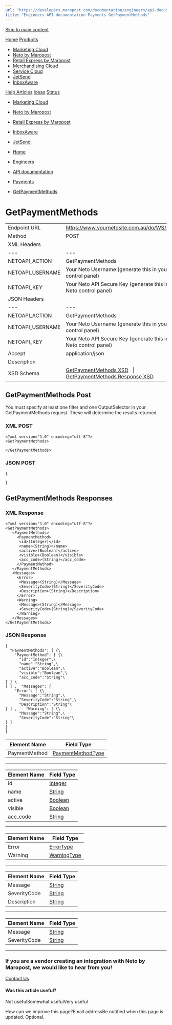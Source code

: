 ```yaml
---
url: "https://developers.maropost.com/documentation/engineers/api-documentation/payments/getpaymentmethods"
title: "Engineers API documentation Payments GetPaymentMethods"
---
```


[Skip to main content](https://developers.maropost.com/documentation/engineers/api-documentation/payments/getpaymentmethods#main-content)

[Home](https://developers.maropost.com/) [Products](https://developers.maropost.com/documentation/engineers/api-documentation/payments/getpaymentmethods)

- [Marketing Cloud](https://galaxy.maropost.com/categories/marketing-cloud)
- [Neto by Maropost](https://galaxy.maropost.com/categories/neto-by-maropost)
- [Retail Express by Maropost](https://galaxy.maropost.com/categories/retail-express)
- [Merchandising Cloud](https://galaxy.maropost.com/categories/merchandising-cloud)
- [Service Cloud](https://galaxy.maropost.com/categories/service-cloud)
- [JetSend](https://galaxy.maropost.com/categories/jetsend)
- [InboxAware](https://galaxy.maropost.com/categories/inboxaware)

[Help Articles](https://galaxy.maropost.com/kb/neto-by-maropost) [Ideas](https://galaxy.maropost.com/categories/neto-by-maropost-ideas) [Status](https://developers.maropost.com/documentation/engineers/api-documentation/payments/getpaymentmethods)
- [Marketing Cloud](https://status.maropost.com/)
- [Neto by Maropost](https://status.netohq.com/)
- [Retail Express by Maropost](https://status-retailcloud.maropost.com/)
- [InboxAware](https://status.inboxaware.com/)
- [JetSend](https://status.jetsend.com/)

- [Home](https://developers.maropost.com/)
- [Engineers](https://developers.maropost.com/documentation/engineers)
- [API documentation](https://developers.maropost.com/documentation/engineers/api-documentation)
- [Payments](https://developers.maropost.com/documentation/engineers/api-documentation/payments)
- [GetPaymentMethods](https://developers.maropost.com/documentation/engineers/api-documentation/payments/getpaymentmethods)

# GetPaymentMethods

|     |     |
| --- | --- |
| Endpoint URL | https://www.yournetosite.com.au/do/WS/NetoAPI |
| Method | POST |
| XML Headers | |     |     |
| --- | --- |
| NETOAPI\_ACTION | GetPaymentMethods |
| NETOAPI\_USERNAME | Your Neto Username (generate this in your Neto control panel) |
| NETOAPI\_KEY | Your Neto API Secure Key (generate this in your Neto control panel) | |
| JSON Headers | |     |     |
| --- | --- |
| NETOAPI\_ACTION | GetPaymentMethods |
| NETOAPI\_USERNAME | Your Neto Username (generate this in your Neto control panel) |
| NETOAPI\_KEY | Your Neto API Secure Key (generate this in your Neto control panel) |
| Accept | application/json | |
| Description |  |
| XSD Schema | [GetPaymentMethods XSD](https://www.neto.com.au/assets/api/GetPaymentMethods.xsd)   \|   [GetPaymentMethods Response XSD](https://www.neto.com.au/assets/api/GetPaymentMethodsResponse.xsd) |

## GetPaymentMethods Post

You must specify at least one filter and one OutputSelector in your GetPaymentMethods request. These will determine the results returned.

### XML POST

```rainbow rainbow-show
<?xml version="1.0" encoding="utf-8"?>
<GetPaymentMethods>

</GetPaymentMethods>

```

### JSON POST

```rainbow rainbow-show
{

}

```

## GetPaymentMethods Responses

### XML Response

```rainbow rainbow-show
<?xml version="1.0" encoding="utf-8"?>
<GetPaymentMethods>
   <PaymentMethods>
     <PaymentMethod>
      <id>(Integer)</id>
      <name>(String)</name>
      <active>(Boolean)</active>
      <visible>(Boolean)</visible>
      <acc_code>(String)</acc_code>
     </PaymentMethod>
   </PaymentMethods>
   <Messages>
     <Error>
      <Message>(String)</Message>
      <SeverityCode>(String)</SeverityCode>
      <Description>(String)</Description>
     </Error>
     <Warning>
      <Message>(String)</Message>
      <SeverityCode>(String)</SeverityCode>
     </Warning>
   </Messages>
</GetPaymentMethods>

```

### JSON Response

```rainbow rainbow-show
{
  "PaymentMethods": [ {\
﻿    "PaymentMethod": [ {\
﻿      "id":"Integer",\
      "name":"String",\
      "active":"Boolean",\
      "visible":"Boolean",\
      "acc_code":"String"\
} ] ﻿\
} ] ,﻿  "Messages": {
﻿    "Error": [ {\
﻿      "Message":"String",\
      "SeverityCode":"String",\
      "Description":"String"\
} ] ,﻿    "Warning": [ {\
﻿      "Message":"String",\
      "SeverityCode":"String"\
} ] ﻿
} ﻿
}

```

#### <PaymentMethods>

| Element Name | Field Type |
| --- | --- |
| PaymentMethod | [PaymentMethodType](https://developers.maropost.com/api-data-types) |

* * *

#### <PaymentMethod>

| Element Name | Field Type |
| --- | --- |
| id | [Integer](https://developers.maropost.com/api-data-types) |
| name | [String](https://developers.maropost.com/api-data-types) |
| active | [Boolean](https://developers.maropost.com/api-data-types) |
| visible | [Boolean](https://developers.maropost.com/api-data-types) |
| acc\_code | [String](https://developers.maropost.com/api-data-types) |

* * *

#### <Messages>

| Element Name | Field Type |
| --- | --- |
| Error | [ErrorType](https://developers.maropost.com/api-data-types) |
| Warning | [WarningType](https://developers.maropost.com/api-data-types) |

* * *

#### <Error>

| Element Name | Field Type |
| --- | --- |
| Message | [String](https://developers.maropost.com/api-data-types) |
| SeverityCode | [String](https://developers.maropost.com/api-data-types) |
| Description | [String](https://developers.maropost.com/api-data-types) |

* * *

#### <Warning>

| Element Name | Field Type |
| --- | --- |
| Message | [String](https://developers.maropost.com/api-data-types) |
| SeverityCode | [String](https://developers.maropost.com/api-data-types) |

* * *

### If you are a vendor creating an integration with Neto by Maropost, we would like to hear from you!

[Contact Us](https://partner.maropost.com/commerce-cloud/technology-partner/)

#### Was this article useful?

Not usefulSomewhat usefulVery useful

How can we improve this page?Email addressBe notified when this page is updated. Optional.